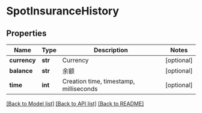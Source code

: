 # SpotInsuranceHistory

## Properties
Name | Type | Description | Notes
------------ | ------------- | ------------- | -------------
**currency** | **str** | Currency | [optional] 
**balance** | **str** | 余额 | [optional] 
**time** | **int** | Creation time, timestamp, milliseconds | [optional] 

[[Back to Model list]](../README.md#documentation-for-models) [[Back to API list]](../README.md#documentation-for-api-endpoints) [[Back to README]](../README.md)


